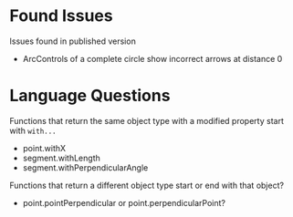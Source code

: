 Found Issues
============

Issues found in published version

+ ArcControls of a complete circle show incorrect arrows at distance 0


Language Questions
==================

Functions that return the same object type with a modified property start with `with...`
+ point.withX
+ segment.withLength
+ segment.withPerpendicularAngle


Functions that return a different object type start or end with that object?
+ point.pointPerpendicular or point.perpendicularPoint?
